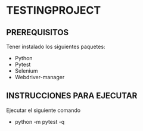 # TESTINGPROJECT

## PREREQUISITOS
Tener instalado los siguientes paquetes:

- Python
- Pytest
- Selenium
- Webdriver-manager

## INSTRUCCIONES PARA EJECUTAR
Ejecutar el siguiente comando
- python -m pytest -q
